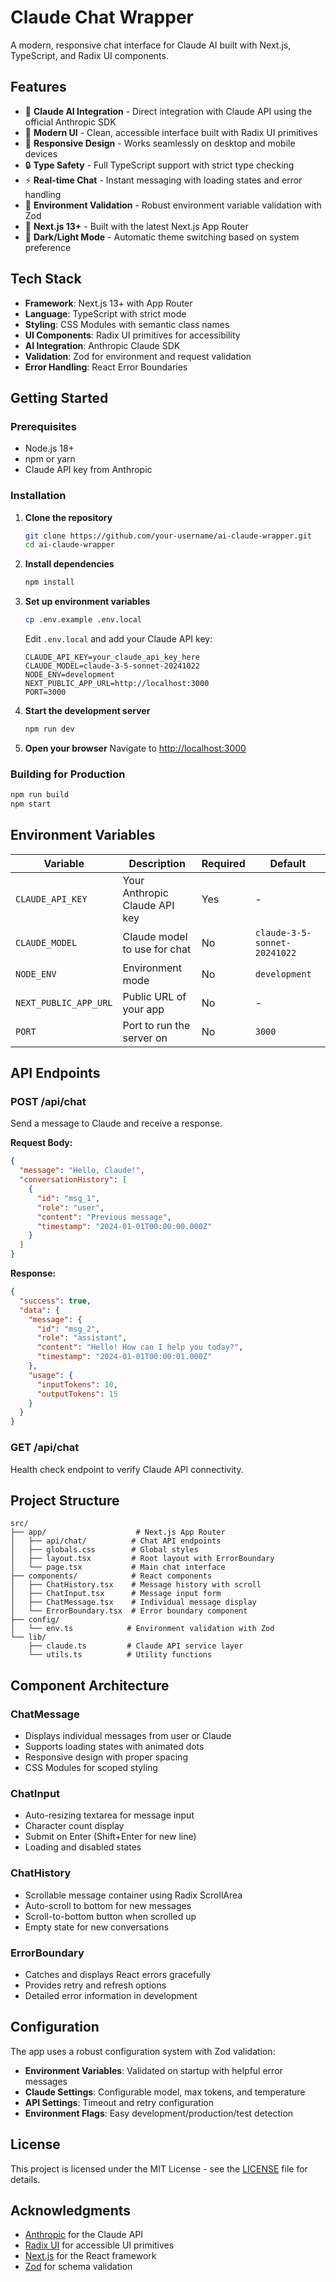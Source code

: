 # Claude Chat Wrapper

A modern, responsive chat interface for Claude AI built with Next.js, TypeScript, and Radix UI components.

## Features

- 🤖 **Claude AI Integration** - Direct integration with Claude API using the official Anthropic SDK
- 🎨 **Modern UI** - Clean, accessible interface built with Radix UI primitives
- 📱 **Responsive Design** - Works seamlessly on desktop and mobile devices
- 🔒 **Type Safety** - Full TypeScript support with strict type checking
- ⚡ **Real-time Chat** - Instant messaging with loading states and error handling
- 🎯 **Environment Validation** - Robust environment variable validation with Zod
- 🚀 **Next.js 13+** - Built with the latest Next.js App Router
- 🌙 **Dark/Light Mode** - Automatic theme switching based on system preference

## Tech Stack

- **Framework**: Next.js 13+ with App Router
- **Language**: TypeScript with strict mode
- **Styling**: CSS Modules with semantic class names
- **UI Components**: Radix UI primitives for accessibility
- **AI Integration**: Anthropic Claude SDK
- **Validation**: Zod for environment and request validation
- **Error Handling**: React Error Boundaries

## Getting Started

### Prerequisites

- Node.js 18+
- npm or yarn
- Claude API key from Anthropic

### Installation

1. **Clone the repository**

   ```bash
   git clone https://github.com/your-username/ai-claude-wrapper.git
   cd ai-claude-wrapper
   ```

2. **Install dependencies**

   ```bash
   npm install
   ```

3. **Set up environment variables**

   ```bash
   cp .env.example .env.local
   ```

   Edit `.env.local` and add your Claude API key:

   ```env
   CLAUDE_API_KEY=your_claude_api_key_here
   CLAUDE_MODEL=claude-3-5-sonnet-20241022
   NODE_ENV=development
   NEXT_PUBLIC_APP_URL=http://localhost:3000
   PORT=3000
   ```

4. **Start the development server**

   ```bash
   npm run dev
   ```

5. **Open your browser**
   Navigate to [http://localhost:3000](http://localhost:3000)

### Building for Production

```bash
npm run build
npm start
```

## Environment Variables

| Variable              | Description                   | Required | Default             |
| --------------------- | ----------------------------- | -------- | ------------------- |
| `CLAUDE_API_KEY`      | Your Anthropic Claude API key | Yes      | -                   |
| `CLAUDE_MODEL`        | Claude model to use for chat  | No       | `claude-3-5-sonnet-20241022` |
| `NODE_ENV`            | Environment mode              | No       | `development`       |
| `NEXT_PUBLIC_APP_URL` | Public URL of your app        | No       | -                   |
| `PORT`                | Port to run the server on     | No       | `3000`              |

## API Endpoints

### POST /api/chat

Send a message to Claude and receive a response.

**Request Body:**

```json
{
  "message": "Hello, Claude!",
  "conversationHistory": [
    {
      "id": "msg_1",
      "role": "user",
      "content": "Previous message",
      "timestamp": "2024-01-01T00:00:00.000Z"
    }
  ]
}
```

**Response:**

```json
{
  "success": true,
  "data": {
    "message": {
      "id": "msg_2",
      "role": "assistant",
      "content": "Hello! How can I help you today?",
      "timestamp": "2024-01-01T00:00:01.000Z"
    },
    "usage": {
      "inputTokens": 10,
      "outputTokens": 15
    }
  }
}
```

### GET /api/chat

Health check endpoint to verify Claude API connectivity.

## Project Structure

```
src/
├── app/                    # Next.js App Router
│   ├── api/chat/          # Chat API endpoints
│   ├── globals.css        # Global styles
│   ├── layout.tsx         # Root layout with ErrorBoundary
│   └── page.tsx           # Main chat interface
├── components/            # React components
│   ├── ChatHistory.tsx    # Message history with scroll
│   ├── ChatInput.tsx      # Message input form
│   ├── ChatMessage.tsx    # Individual message display
│   └── ErrorBoundary.tsx  # Error boundary component
├── config/
│   └── env.ts            # Environment validation with Zod
└── lib/
    ├── claude.ts         # Claude API service layer
    └── utils.ts          # Utility functions
```

## Component Architecture

### ChatMessage

- Displays individual messages from user or Claude
- Supports loading states with animated dots
- Responsive design with proper spacing
- CSS Modules for scoped styling

### ChatInput

- Auto-resizing textarea for message input
- Character count display
- Submit on Enter (Shift+Enter for new line)
- Loading and disabled states

### ChatHistory

- Scrollable message container using Radix ScrollArea
- Auto-scroll to bottom for new messages
- Scroll-to-bottom button when scrolled up
- Empty state for new conversations

### ErrorBoundary

- Catches and displays React errors gracefully
- Provides retry and refresh options
- Detailed error information in development

## Configuration

The app uses a robust configuration system with Zod validation:

- **Environment Variables**: Validated on startup with helpful error messages
- **Claude Settings**: Configurable model, max tokens, and temperature
- **API Settings**: Timeout and retry configuration
- **Environment Flags**: Easy development/production/test detection

## License

This project is licensed under the MIT License - see the [LICENSE](LICENSE) file for details.

## Acknowledgments

- [Anthropic](https://www.anthropic.com/) for the Claude API
- [Radix UI](https://www.radix-ui.com/) for accessible UI primitives
- [Next.js](https://nextjs.org/) for the React framework
- [Zod](https://zod.dev/) for schema validation
